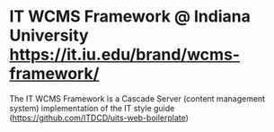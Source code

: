 # IT WCMS Framework @ Indiana University https://it.iu.edu/brand/wcms-framework/
The IT WCMS Framework is a Cascade Server (content management system) implementation of the IT style guide (https://github.com/ITDCD/uits-web-boilerplate)
